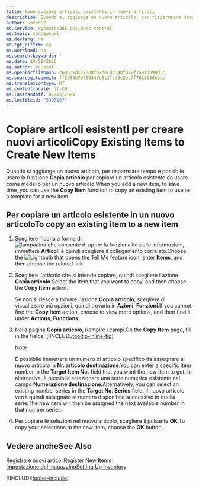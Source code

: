 ```yaml
---
title: Come copiare articoli esistenti in nuovi articoli
description: Quando si aggiunge un nuovo articolo, per risparmiare tempo è possibile usare la funzione Articolo copia per copiare un articolo esistente da usare come modello per un nuovo articolo.
author: SorenGP
ms.service: dynamics365-business-central
ms.topic: conceptual
ms.devlang: na
ms.tgt_pltfrm: na
ms.workload: na
ms.search.keywords: ''
ms.date: 10/01/2020
ms.author: edupont
ms.openlocfilehash: c60531dc27008f42decdc540f392f1a9fdb90d5c
ms.sourcegitcommit: ff2b55b7e790447e0c1fcd5c2ec7f7610338ebaa
ms.translationtype: HT
ms.contentlocale: it-CH
ms.lasthandoff: 02/15/2021
ms.locfileid: "5393167"
---
```

# <a name="copy-existing-items-to-create-new-items"></a><span data-ttu-id="4e322-103">Copiare articoli esistenti per creare nuovi articoli</span><span class="sxs-lookup"><span data-stu-id="4e322-103">Copy Existing Items to Create New Items</span></span>

<span data-ttu-id="4e322-104">Quando si aggiunge un nuovo articolo, per risparmiare tempo è possibile usare la funzione **Copia articolo** per copiare un articolo esistente da usare come modello per un nuovo articolo.</span><span class="sxs-lookup"><span data-stu-id="4e322-104">When you add a new item, to save time, you can use the **Copy Item** function to copy an existing item to use as a template for a new item.</span></span>  

## <a name="to-copy-an-existing-item-to-a-new-item"></a><span data-ttu-id="4e322-105">Per copiare un articolo esistente in un nuovo articolo</span><span class="sxs-lookup"><span data-stu-id="4e322-105">To copy an existing item to a new item</span></span>

1. <span data-ttu-id="4e322-106">Scegliere l'icona a forma di ![lampadina che consente di aprire la funzionalità delle informazioni](media/ui-search/search_small.png "Informazioni sull'operazione che si desidera eseguire"), immettere **Articoli** e quindi scegliere il collegamento correlato.</span><span class="sxs-lookup"><span data-stu-id="4e322-106">Choose the ![Lightbulb that opens the Tell Me feature](media/ui-search/search_small.png "Tell me what you want to do") icon, enter **Items**, and then choose the related link.</span></span>  
2. <span data-ttu-id="4e322-107">Scegliere l'articolo che si intende copiare, quindi scegliere l'azione **Copia articolo**.</span><span class="sxs-lookup"><span data-stu-id="4e322-107">Select the item that you want to copy, and then choose the **Copy Item** action.</span></span>  

    <span data-ttu-id="4e322-108">Se non si riesce a trovare l'azione **Copia articolo**, scegliere di visualizzare più opzioni, quindi trovarla in **Azioni**, **Funzioni**.</span><span class="sxs-lookup"><span data-stu-id="4e322-108">If you cannot find the **Copy Item** action, choose to view more options, and then find it under **Actions**, **Functions**.</span></span>  

3. <span data-ttu-id="4e322-109">Nella pagina **Copia articolo**, riempire i campi.</span><span class="sxs-lookup"><span data-stu-id="4e322-109">On the **Copy Item** page, fill in the fields.</span></span> [!INCLUDE[tooltip-inline-tip](includes/tooltip-inline-tip_md.md)]

    > [!NOTE]  
    > <span data-ttu-id="4e322-110">È possibile immettere un numero di articolo specifico da assegnare al nuovo articolo in **Nr. articolo destinazione**.</span><span class="sxs-lookup"><span data-stu-id="4e322-110">You can enter a specific item number in the **Target Item No.** field that you want the new item to get.</span></span> <span data-ttu-id="4e322-111">In alternativa, è possibile selezionare una serie numerica esistente nel campo **Numerazione destinazione**.</span><span class="sxs-lookup"><span data-stu-id="4e322-111">Alternatively, you can select an existing number series in the **Target No. Series** field.</span></span> <span data-ttu-id="4e322-112">Il nuovo articolo verrà quindi assegnato al numero disponibile successivo in quella serie.</span><span class="sxs-lookup"><span data-stu-id="4e322-112">The new item will then be assigned the next available number in that number series.</span></span>  

4. <span data-ttu-id="4e322-113">Per copiare le selezioni nel nuovo articolo, scegliere il pulsante **OK**.</span><span class="sxs-lookup"><span data-stu-id="4e322-113">To copy your selections to the new item, choose the **OK** button.</span></span>  

## <a name="see-also"></a><span data-ttu-id="4e322-114">Vedere anche</span><span class="sxs-lookup"><span data-stu-id="4e322-114">See Also</span></span>

[<span data-ttu-id="4e322-115">Registrare nuovi articoli</span><span class="sxs-lookup"><span data-stu-id="4e322-115">Register New Items</span></span>](inventory-how-register-new-items.md)  
[<span data-ttu-id="4e322-116">Impostazione del magazzino</span><span class="sxs-lookup"><span data-stu-id="4e322-116">Setting Up Inventory</span></span>](inventory-setup-inventory.md)  


[!INCLUDE[footer-include](includes/footer-banner.md)]